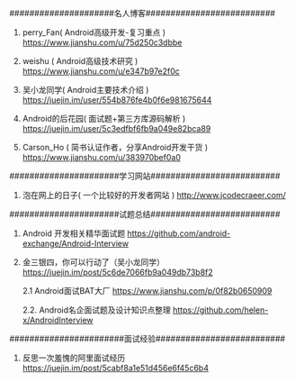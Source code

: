 #####################名人博客##########################
1. perry_Fan( Android高级开发-复习重点 )
    https://www.jianshu.com/u/75d250c3dbbe
    
2. weishu ( Android高级技术研究 )
    https://www.jianshu.com/u/e347b97e2f0c
    
3. 吴小龙同学( Android主要技术介绍 )
    https://juejin.im/user/554b876fe4b0f6e981675644
    
4. Android的后花园( 面试题+第三方库源码解析 )
    https://juejin.im/user/5c3edfbf6fb9a049e82bca89
    
5. Carson_Ho ( 简书认证作者，分享Android开发干货 )
    https://www.jianshu.com/u/383970bef0a0
    
######################学习网站##########################
1. 泡在网上的日子( 一个比较好的开发者网站 )
    http://www.jcodecraeer.com/
    
######################试题总结##########################


1. Android 开发相关精华面试题
    https://github.com/android-exchange/Android-Interview
    
2. 金三银四，你可以行动了（吴小龙同学）
    https://juejin.im/post/5c6de7066fb9a049db73b8f2
    
    2.1 Android面试BAT大厂
    https://www.jianshu.com/p/0f82b0650909

    2.2. Android名企面试题及设计知识点整理
    https://github.com/helen-x/AndroidInterview
    
#######################面试经验##########################

1. 反思一次羞愧的阿里面试经历
    https://juejin.im/post/5cabf8a1e51d456e6f45c6b4


    
    
